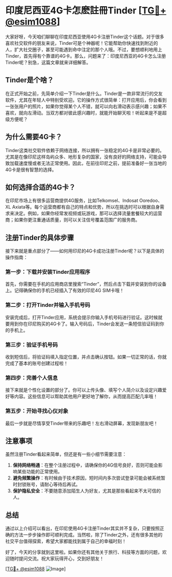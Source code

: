 # 印度尼西亚4G卡怎麽註冊Tinder [[TG💪+ @esim1088](https://t.me/s/esim1088)]

大家好呀，今天咱们聊聊在印度尼西亚使用4G卡注册Tinder这个话题。对于很多喜欢社交软件的朋友来说，Tinder可是个神器呢！它能帮助你快速找到附近的人，扩大社交圈子，甚至可能遇到命中注定的那个人哦。不过，要想顺利地用上Tinder，首先得有个靠谱的4G卡。那么，问题来了：印度尼西亚的4G卡怎么注册Tinder呢？别急，这篇文章就来详细解答。

## Tinder是个啥？

在正式开始之前，先简单介绍一下Tinder是什么。Tinder是一款非常流行的交友软件，尤其在年轻人中特别受欢迎。它的操作方式很简单：打开应用后，你会看到一张张用户的照片，如果你觉得某个人不错，就可以向右滑动表示感兴趣；如果不喜欢，就向左滑动。当双方都对彼此感兴趣时，就能开始聊天啦！听起来是不是超级方便呢？

## 为什么需要4G卡？

Tinder这类社交软件依赖于网络连接，所以拥有一张稳定的4G卡是非常必要的。尤其是在像印尼这样岛屿众多、地形复杂的国家，没有良好的网络支持，可能会导致加载速度慢或者无法正常使用。因此，在前往印尼之前，提前准备好一张当地的4G卡是很有智慧的选择。

## 如何选择合适的4G卡？

在印尼市场上有很多运营商提供4G服务，比如Telkomsel、Indosat Ooredoo、XL Axiata等。每个运营商都有自己的特点和优势，所以在挑选时可以根据自身需求来决定。例如，如果你经常发视频或玩游戏，那可以选择流量套餐较大的运营商；如果你更注重通话质量，则可以关注信号覆盖范围广的服务商。

## 注册Tinder的具体步骤

接下来就是重点部分了——如何用印尼的4G卡成功注册Tinder呢？以下是具体的操作指南：

### 第一步：下载并安装Tinder应用程序
首先，你需要在手机的应用商店里搜索“Tinder”，然后点击下载并安装到你的设备上。记得确保你的手机已经插入了有效的印尼4G SIM卡哦！

### 第二步：打开Tinder并输入手机号码
安装完成后，打开Tinder应用，系统会提示你输入手机号码进行验证。这时候就要用到你在印尼购买的4G卡了。输入号码后，Tinder会发送一条短信验证码到你的手机上。

### 第三步：验证手机号码
收到短信后，将验证码填入指定位置，并点击确认按钮。如果一切正常的话，你就完成了基本的账号创建过程啦！

### 第四步：完善个人信息
接下来就是个性化设置的部分了。你可以上传头像、填写个人简介以及设定兴趣爱好等内容。这些信息可以帮助其他用户更好地了解你，从而提高匹配几率哦！

### 第五步：开始寻找心仪对象
最后一步就是尽情享受Tinder带来的乐趣吧！左右滑动屏幕，发现新朋友吧！

## 注意事项

虽然注册Tinder看起来简单，但还是有一些小细节需要注意：

1. **保持网络畅通**：在整个注册过程中，请确保你的4G信号良好，否则可能会影响某些功能的正常使用。
2. **避免频繁操作**：有时候由于技术原因，短时间内多次尝试登录可能会被系统暂时封锁账号，请耐心等待后再试。
3. **保护隐私安全**：不要随意添加陌生人为好友，尤其是那些看起来不太可信的人。

## 总结

通过以上介绍可以看出，在印尼使用4G卡注册Tinder其实并不复杂，只要按照正确的方法一步步操作即可顺利完成。当然啦，除了Tinder之外，还有很多其他的社交平台值得探索，希望大家都能找到属于自己的幸福时刻！

好了，今天的分享就到这里啦。如果你还有其他关于旅行、科技等方面的问题，欢迎随时提问交流。祝大家玩得开心，交到好朋友！

[[TG💪+ @esim1088](https://t.me/s/esim1088) ![Image](https://i.postimg.cc/4NQfJmqS/Snipaste-2025-05-13-00-14-12.png)]